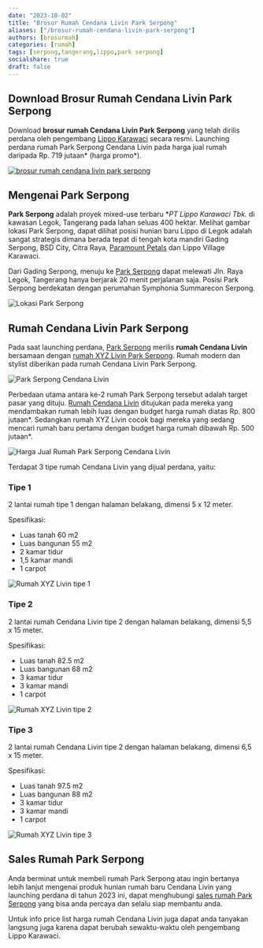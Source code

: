 ```yaml
---
date: "2023-10-02"
title: "Brosur Rumah Cendana Livin Park Serpong"
aliases: ["/brosur-rumah-cendana-livin-park-serpong"]
authors: [brosurmah]
categories: [rumah]
tags: [serpong,tangerang,lippo,park serpong]
socialshare: true
draft: false
---
```


## Download Brosur Rumah Cendana Livin Park Serpong
Download **brosur rumah Cendana Livin Park Serpong** yang telah dirilis perdana oleh pengembang [Lippo Karawaci](https://www.lippokarawaci.co.id//#?) secara resmi. Launching perdana rumah Park Serpong Cendana Livin pada harga jual rumah daripada Rp. 719 jutaan* (harga promo*).

[![brosur rumah cendana livin park serpong](brosur-rumah-cendana-livin-park-serpong.webp)](https://drive.google.com/drive/folders/1c92YiYnK3lS98-dH6GFhrLri0ZSx_w5G?usp=drive_link#?)

## Mengenai Park Serpong
**Park Serpong** adalah proyek mixed-use terbaru **PT Lippo Karawaci Tbk.* di kawasan Legok, Tangerang pada lahan seluas 400 hektar. Melihat gambar lokasi Park Serpong, dapat dilihat posisi hunian baru Lippo di Legok adalah sangat strategis dimana berada tepat di tengah kota mandiri Gading Serpong, BSD City, Citra Raya, [Paramount Petals](https://paramount-petal.com) dan Lippo Village Karawaci.

Dari Gading Serpong, menuju ke [Park Serpong](https://investproperti.com/park-serpong-perumahan-baru-lippo-rp-400-jutaan/) dapat melewati Jln. Raya Legok, Tangerang hanya berjarak 20 menit perjalanan saja. Posisi Park Serpong berdekatan dengan perumahan Symphonia Summarecon Serpong.

![Lokasi Park Serpong](lokasi-park-serpong.webp)

## Rumah Cendana Livin Park Serpong

Pada saat launching perdana, [Park Serpong](https://park-serpong.id) merilis **rumah Cendana Livin** bersamaan dengan [rumah XYZ Livin Park Serpong](/docs/xyz-livin-park-serpong/). Rumah modern dan stylist diberikan pada rumah Cendana Livin Park Serpong.

![Park Serpong Cendana Livin](rumah-cendana-livin-park-serpong.webp)

Perbedaan utama antara ke-2 rumah Park Serpong tersebut adalah target pasar yang dituju. [Rumah Cendana Livin](https://park-serpong.id/portfolio/cendana-livin-park-serpong/) ditujukan pada mereka yang mendambakan rumah lebih luas dengan budget harga rumah diatas Rp. 800 jutaan*. Sedangkan rumah XYZ Livin cocok bagi mereka yang sedang mencari rumah baru pertama dengan budget harga rumah dibawah Rp. 500 jutaan*.

![Harga Jual Rumah Park Serpong Cendana Livin](harga-jual-rumah-cendana-livin-park-serpong.webp)

Terdapat 3 tipe rumah Cendana Livin yang dijual perdana, yaitu:

### Tipe 1
2 lantai rumah tipe 1 dengan halaman belakang, dimensi 5 x 12 meter.

Spesifikasi:
- Luas tanah 60 m2
- Luas bangunan 55 m2
- 2 kamar tidur
- 1,5 kamar mandi
- 1 carpot

![Rumah XYZ Livin tipe 1](denah-rumah-cendana-livin-park-serpong-tipe-1.webp)

### Tipe 2
2 lantai rumah Cendana Livin tipe 2 dengan halaman belakang, dimensi 5,5 x 15 meter.

Spesifikasi:
- Luas tanah 82.5 m2
- Luas bangunan 68 m2
- 3 kamar tidur
- 3 kamar mandi
- 1 carpot

![Rumah XYZ Livin tipe 2](denah-rumah-cendana-livin-park-serpong-tipe-2.webp)

### Tipe 3
2 lantai rumah Cendana Livin tipe 2 dengan halaman belakang, dimensi 6,5 x 15 meter.

Spesifikasi:
- Luas tanah 97.5 m2
- Luas bangunan 88 m2
- 3 kamar tidur
- 3 kamar mandi
- 1 carpot

![Rumah XYZ Livin tipe 3](denah-rumah-cendana-livin-park-serpong-tipe-3.webp)

## Sales Rumah Park Serpong
Anda berminat untuk membeli rumah Park Serpong atau ingin bertanya lebih lanjut mengenai produk hunian rumah baru Cendana Livin yang launching perdana di tahun 2023 ini, dapat menghubungi [sales rumah Park Serpong](https://park-serpong.id/hubungi-kami/) yang bisa anda percaya dan selalu siap membantu anda.

Untuk info price list harga rumah Cendana Livin juga dapat anda tanyakan langsung juga karena dapat berubah sewaktu-waktu oleh pengembang Lippo Karawaci.

